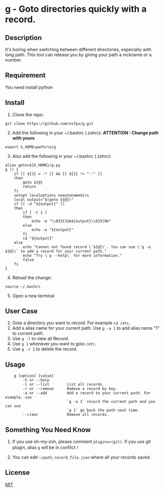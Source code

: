 # g - Goto directories quickly with a record.

## Description
It's boring when switching between different directories, especially with long path. This tool can release you by giving your path a nickname or a number.

## Requirement
You need install python

## Install
1. Clone the repo:
```
git clone https://github.com/osfpu/g.git
```
2. Add the following in your ~/.bashrc (.zshrc): **ATTENTION : Change path with yours**
```
export G_HOME=path/to/g
```
3. Also add the following in your ~/.bashrc (.zshrc):
```
alias goto=${G_HOME}/g.py
g () {
    if [[ ${1} = -* ]] && [[ ${1} != "--" ]]
    then
        goto ${@}
        return
    fi
    setopt localoptions noautonamedirs
    local output="$(goto ${@})"
    if [[ -d "${output}" ]]
    then
        if [ -t 1 ]
        then
            echo -e "\\033[31m${output}\\033[0m"
        else
            echo -e "${output}"
        fi
        cd "${output}"
    else
        echo "Cannot not found record \`${@}\`. You can use \`g -a ${@}\` to add a record for your current path."
        echo "Try \`g --help\` for more information."
        false
    fi
}
```
4. Reload the change:
```
source ~/.bachrc
```

5. Open a new terminal

## User Case

1. Goto a directory you want to record. For example `cd /etc`.
2. Add a alias name for your current path. Use `g -a 1` to add alias name "1" to current path.
3. Use `g -l` to view all Record.
4. Use `g 1` whenever you want to goto `/etc`.
5. Use `g -r 1` to delete the record.

## Usage
```
    g [option] [value]
        -h or --help
        -l or --list        List all records.
        -r or --remove      Remove a record by key.
        -a or --add         Add a record to your current path. For example, use
                            `g -a 1` record the current path and you can use
                            `g 1` go back the path next time.
        --clear             Remove all records.
```

## Something You Need Know

1. If you use oh-my-zsh, please comment `plugins=(git)`. If you use git plugin, alias `g` will be in conflict！

2. You can edit `~/path_record_file.json` where all your records saved.

## License

[MIT](https://github.com/osfpu/g/blob/master/LICENSE)
